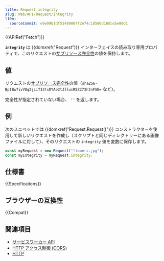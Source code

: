 ```yaml
---
title: Request.integrity
slug: Web/API/Request/integrity
l10n:
  sourceCommit: e0e09b1df51489867f2e74c18586d168ba5e00d1
---
```


{{APIRef("Fetch")}}

**`integrity`** は {{domxref("Request")}} インターフェイスの読み取り専用プロパティで、このリクエストの[サブリソース完全性](/ja/docs/Web/Security/Subresource_Integrity)の値を保持します。

## 値

リクエストの[サブリソース完全性](/ja/docs/Web/Security/Subresource_Integrity)の値（`sha256-BpfBw7ivV8q2jLiT13fxDYAe2tJllusRSZ273h2nFSE=` など）。

完全性が指定されていない場合、 `''` を返します。

## 例

次のスニペットでは {{domxref("Request.Request()")}} コンストラクターを使用して新しいリクエストを作成し（スクリプトと同じディレクトリーにある画像ファイルに対して）、そのリクエストの `integrity` 値を変数に保存します。

```js
const myRequest = new Request("flowers.jpg");
const myIntegrity = myRequest.integrity;
```

## 仕様書

{{Specifications}}

## ブラウザーの互換性

{{Compat}}

## 関連項目

- [サービスワーカー API](/ja/docs/Web/API/Service_Worker_API)
- [HTTP アクセス制御 (CORS)](/ja/docs/Web/HTTP/CORS)
- [HTTP](/ja/docs/Web/HTTP)
